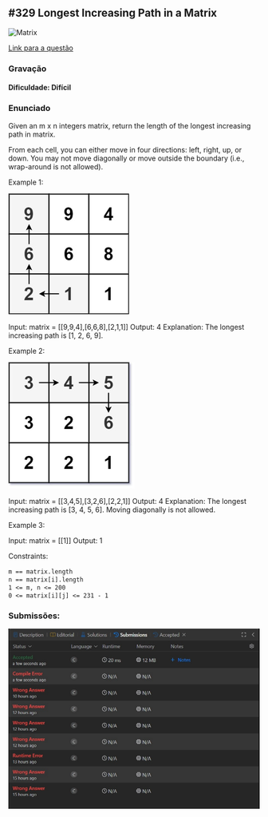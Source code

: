 ## #329 Longest Increasing Path in a Matrix

![Matrix](https://github.com/user-attachments/assets/a9a727f6-5f14-4fe2-b7d0-13628bf10da4)

[Link para a questão](https://leetcode.com/problems/longest-increasing-path-in-a-matrix/description/)

### Gravação



#### Dificuldade: Difícil

### Enunciado

Given an m x n integers matrix, return the length of the longest increasing path in matrix.

From each cell, you can either move in four directions: left, right, up, or down. You may not move diagonally or move outside the boundary (i.e., wrap-around is not allowed).

 

Example 1:

![alt text](imagens/image.png)

Input: matrix = [[9,9,4],[6,6,8],[2,1,1]]
Output: 4
Explanation: The longest increasing path is [1, 2, 6, 9].

Example 2:

![alt text](imagens/image-1.png)

Input: matrix = [[3,4,5],[3,2,6],[2,2,1]]
Output: 4
Explanation: The longest increasing path is [3, 4, 5, 6]. Moving diagonally is not allowed.

Example 3:

Input: matrix = [[1]]
Output: 1

Constraints:

    m == matrix.length
    n == matrix[i].length
    1 <= m, n <= 200
    0 <= matrix[i][j] <= 231 - 1



### Submissões: 

![Envio-Q2](imagens/Envio-Q2.png)


